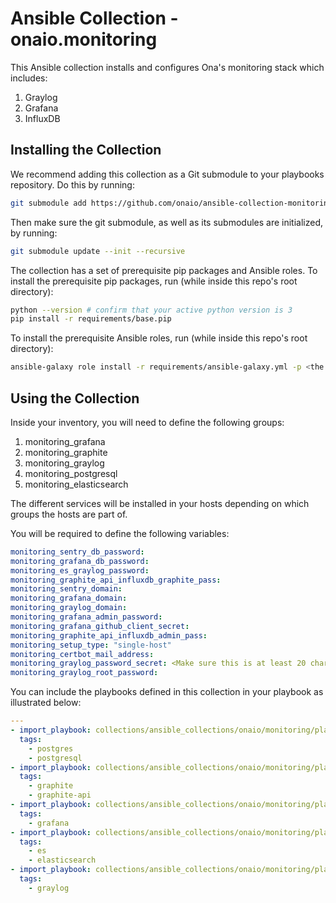 # Ansible Collection - onaio.monitoring

This Ansible collection installs and configures Ona's monitoring stack which includes:

1. Graylog
1. Grafana
1. InfluxDB

## Installing the Collection

We recommend adding this collection as a Git submodule to your playbooks repository. Do this by running:

```sh
git submodule add https://github.com/onaio/ansible-collection-monitoring.git collections/ansible_collections/onaio/monitoring
```

Then make sure the git submodule, as well as its submodules are initialized, by running:

```sh
git submodule update --init --recursive
```

The collection has a set of prerequisite pip packages and Ansible roles. To install the prerequisite pip packages, run (while inside this repo's root directory):

```sh
python --version # confirm that your active python version is 3
pip install -r requirements/base.pip
```

To install the prerequisite Ansible roles, run (while inside this repo's root directory):

```sh
ansible-galaxy role install -r requirements/ansible-galaxy.yml -p <the directory to install the roles. Check your ansible.cfg for supported paths in roles_path>
```

## Using the Collection

Inside your inventory, you will need to define the following groups:

1. monitoring_grafana
1. monitoring_graphite
1. monitoring_graylog
1. monitoring_postgresql
1. monitoring_elasticsearch

The different services will be installed in your hosts depending on which groups the hosts are part of.

You will be required to define the following variables:

```yaml
monitoring_sentry_db_password:
monitoring_grafana_db_password:
monitoring_es_graylog_password:
monitoring_graphite_api_influxdb_graphite_pass:
monitoring_sentry_domain:
monitoring_grafana_domain:
monitoring_graylog_domain:
monitoring_grafana_admin_password:
monitoring_grafana_github_client_secret:
monitoring_graphite_api_influxdb_admin_pass:
monitoring_setup_type: "single-host"
monitoring_certbot_mail_address:
monitoring_graylog_password_secret: <Make sure this is at least 20 characters long>
monitoring_graylog_root_password:
```

You can include the playbooks defined in this collection in your playbook as illustrated below:

```yaml
---
- import_playbook: collections/ansible_collections/onaio/monitoring/playbooks/postgresql.yml
  tags:
    - postgres
    - postgresql
- import_playbook: collections/ansible_collections/onaio/monitoring/playbooks/graphite.yml
  tags:
    - graphite
    - graphite-api
- import_playbook: collections/ansible_collections/onaio/monitoring/playbooks/grafana.yml
  tags:
    - grafana
- import_playbook: collections/ansible_collections/onaio/monitoring/playbooks/elasticsearch.yml
  tags:
    - es
    - elasticsearch
- import_playbook: collections/ansible_collections/onaio/monitoring/playbooks/graylog.yml
  tags:
    - graylog
```
